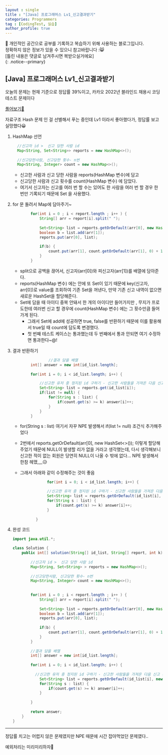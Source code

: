 ```yaml
---
layout : single
title : "[Java] 프로그래머스 Lv1_신고결과받기"
categories: Programmers
tag : [CodingTest, 실습]
author_profile: true
---
```


📌 개인적인 공간으로 공부를 기록하고 복습하기 위해 사용하는 블로그입니다. <br>
정확하지 않은 정보가 있을 수 있으니 참고바랍니다 :😸 <br>
[틀린 내용은 댓글로 남겨주시면 복받으실거에요]  
{: .notice--primary}



## [Java] 프로그래머스 Lv1_신고결과받기

오늘의 문제는  현재 기준으로 정답률 39%이고, 카카오 2022년 블라인드 채용시 코딩테스트 문제이다

[풀어보기🔗](https://school.programmers.co.kr/learn/courses/30/lessons/92334)

자료구조 Hash 문제 인 걸 선별해서 푸는 중인데 Lv1 이라서 좋아했다가, 정답률 보고 실망했다😀

1. HashMap 선언
    
    ```java
      //신고자 id >  신고 당한 사람 id
      Map<String, Set<String>> reports = new HashMap<>();
            
      //신고당한사람, 신고당한 횟수- n번
      Map<String, Integer> count = new HashMap<>();
    ```
    
    - 신고한 사람과 신고 당한 사람을 reports(HashMap 변수)에 담고
    - 신고당한 사람과 신고 횟수를 count(HashMap 변수) 에 담았다.
    - 여기서 신고자는 신고를 여러 번 할 수는 있어도 한 사람을 여러 번 할 경우 한 번만 기록되기 때문에 Set 을 사용했다.

1. for 문 돌려서 Map에 담아주기~
    
    ```java
            for(int i = 0 ; i < report.length ; i++ ) {
                String[] arr = report[i].split(" ");
                
                Set<String> list = reports.getOrDefault(arr[0], new HashSet<>());
                boolean b = list.add(arr[1]);
                reports.put(arr[0], list);
                
                if(b) {
                    count.put(arr[1], count.getOrDefault(arr[1], 0) + 1);
                }
            }
    ```
    
    - split으로 공백을 끊어서, 신고자(arr[0])와 피신고자(arr[1])를 배열에 담아준다.
    - reports(HashMap 변수) 에는 안에 또 Set이 있기 때문에 key(신고자, arr[0])로 value를 조회하여 기존 Set을 꺼낸다, 만약 기존 신고 내역이 없으면 새로운 HashSet을 할당해준다.
    - Set에 담을 때 아이디 중복 안돼서 한 개의 아이디만 들어가지만 , 무지가 프로도한테 여러번 신고 할 경우에 count(HashMap 변수)  에는 그 횟수만큼 들어가게 된다.
        - 그래서 Set에 add에 성공하면 true, false를 반환하기 때문에 이를 활용해서 true일 때  count에 담도록 변경했다.
        - 첫 번째 테스트 케이스는 통과했는데 두 번째에서 통과 안되면 여기 수정하면 통과한다~@!
    
2. 결과 반환하기
    
    ```java
     	 			//결과 담을 배열
            int[] answer = new int[id_list.length];
            
            for(int i = 0; i < id_list.length; i++) {
    
                //신고한 유저 중 정지된 id 구하기 - 신고한 사람들을 가져온 다음 신고 횟수가 k(정지 기준)이상이면 피신고자는 정지되었다 >> + 1          
                Set<String> list = reports.get(id_list[i]);
                if(list != null) {
                    for(String s : list) {
                        if(count.get(s) >= k) answer[i]++;
                    }
                } 
            }
    ```
    
    - for(String s : list) 여기서 자꾸 NPE 발생해서    if(list != null)  조건식 추가해주었다
    - 2번에서 reports.getOrDefault(arr[0], new HashSet<>()); 이렇게 할당해주었기 때문에 NULL이 발생할 리가 없을 거라고 생각했는데, 다시 생각해보니 신고한 적이 없는 회원은 당연히 NULL이 나올 수 밖에 없다… NPE 발생해서 한참 헤맸,,,,😥
    - 그래서 아래와 같이 수정해주는 것이 좋음
        
        ```java
        			for(int i = 0; i < id_list.length; i++) {
        
                    //신고한 유저 중 정지된 id 구하기 - 신고한 사람들을 가져온 다음 신고 횟수가 k(정지 기준)이상이면 피신고자는 정지되었다 >> + 1          
                    Set<String> list = reports.getOrDefault(id_list[i], new HashSet<>());
                    for(String s : list) {
                        if(count.get(s) >= k) answer[i]++;
                    }
        		    
               }
        ```
        
    
3. 완성 코드
    
    ```java
    import java.util.*;
    
    class Solution {
        public int[] solution(String[] id_list, String[] report, int k) {
            
            //신고자 id >  신고 당한 사람 id
            Map<String, Set<String> > reports = new HashMap<>();
            
            //신고당한사람, 신고당한 횟수- n번
            Map<String, Integer> count = new HashMap<>();
            
            
            for(int i = 0 ; i < report.length ; i++ ) {
                String[] arr = report[i].split(" ");
                
                Set<String> list = reports.getOrDefault(arr[0], new HashSet<>());
                boolean b = list.add(arr[1]);
                reports.put(arr[0], list);
                
                if(b) {
                    count.put(arr[1], count.getOrDefault(arr[1], 0) + 1);
                }
            }
            
            //결과 담을 배열
            int[] answer = new int[id_list.length];
            
            for(int i = 0; i < id_list.length; i++) {
                
              //신고한 유저 중 정지된 id 구하기 - 신고한 사람들을 가져온 다음 신고 횟수가 k(정지 기준)이상이면 피신고자는 정지되었다 >> + 1          
                Set<String> list = reports.getOrDefault(id_list[i], new HashSet<>());
                for(String s : list) {
                    if(count.get(s) >= k) answer[i]++;
                }
              
            }
                 
            return answer;
        }
    }
    ```
    

---

정답률 치고는 어렵지 않은 문제였지만 NPE 때문에 시간 잡아먹었던 문제였다..

예외처리는 미리미리하자🦾


<br>
<br>
<br>
<br>
<br>